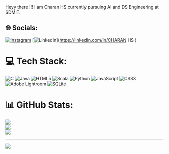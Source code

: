 Heyy there !!!
I am Charan HS currently pursuing AI and DS Engineering at SDMIT.


## 🌐 Socials:
[![Instagram](https://img.shields.io/badge/Instagram-%23E4405F.svg?logo=Instagram&logoColor=white)](https://instagram.com/_chs_.ig) [![LinkedIn](https://img.shields.io/badge/LinkedIn-%230077B5.svg?logo=linkedin&logoColor=white)](https://linkedin.com/in/CHARAN HS ) 

# 💻 Tech Stack:
![C](https://img.shields.io/badge/c-%2300599C.svg?style=plastic&logo=c&logoColor=white) ![Java](https://img.shields.io/badge/java-%23ED8B00.svg?style=plastic&logo=openjdk&logoColor=white) ![HTML5](https://img.shields.io/badge/html5-%23E34F26.svg?style=plastic&logo=html5&logoColor=white) ![Scala](https://img.shields.io/badge/scala-%23DC322F.svg?style=plastic&logo=scala&logoColor=white) ![Python](https://img.shields.io/badge/python-3670A0?style=plastic&logo=python&logoColor=ffdd54) ![JavaScript](https://img.shields.io/badge/javascript-%23323330.svg?style=plastic&logo=javascript&logoColor=%23F7DF1E) ![CSS3](https://img.shields.io/badge/css3-%231572B6.svg?style=plastic&logo=css3&logoColor=white) ![Adobe Lightroom](https://img.shields.io/badge/Adobe%20Lightroom-31A8FF.svg?style=plastic&logo=Adobe%20Lightroom&logoColor=white) ![SQLite](https://img.shields.io/badge/sqlite-%2307405e.svg?style=plastic&logo=sqlite&logoColor=white)
# 📊 GitHub Stats:
![](https://github-readme-stats.vercel.app/api?username=CHARAN9606&theme=tokyonight&hide_border=false&include_all_commits=true&count_private=true)<br/>
![](https://github-readme-streak-stats.herokuapp.com/?user=CHARAN9606&theme=tokyonight&hide_border=false)<br/>
![](https://github-readme-stats.vercel.app/api/top-langs/?username=CHARAN9606&theme=tokyonight&hide_border=false&include_all_commits=true&count_private=true&layout=compact)

---
[![](https://visitcount.itsvg.in/api?id=CHARAN9606&icon=1&color=3)](https://visitcount.itsvg.in)

<!-- Proudly created with GPRM ( https://gprm.itsvg.in ) -->
